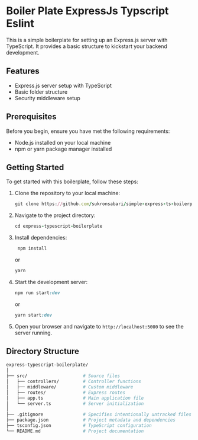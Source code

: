 # Boiler Plate ExpressJs Typscript Eslint
This is a simple boilerplate for setting up an Express.js server with TypeScript. It provides a basic structure to kickstart your backend development.

## Features
-   Express.js server setup with TypeScript
-   Basic folder structure
-   Security middleware setup

## Prerequisites
Before you begin, ensure you have met the following requirements:

-   Node.js installed on your local machine
-   npm or yarn package manager installed

## Getting Started
To get started with this boilerplate, follow these steps:

1.  Clone the repository to your local machine:
   	```ruby
	git clone https://github.com/sukronsabari/simple-express-ts-boilerplate.git
	```
2.  Navigate to the project directory:
   	```ruby
	cd express-typescript-boilerplate
	```
3. Install dependencies:
   ```ruby
    npm install
    ``` 
    
    or
    
    ```ruby
    yarn
    ``` 
4. Start the development server:
     ```ruby
    npm run start:dev
    ``` 
    
    or
    
    ```ruby
    yarn start:dev
    ``` 
    
5.  Open your browser and navigate to `http://localhost:5000` to see the server running.


## Directory Structure
```bash
express-typescript-boilerplate/
│
├── src/                     # Source files
│   ├── controllers/         # Controller functions
│   ├── middleware/          # Custom middleware
│   ├── routes/              # Express routes
│   ├── app.ts               # Main application file
│   └── server.ts            # Server initialization
│
├── .gitignore               # Specifies intentionally untracked files to ignore
├── package.json             # Project metadata and dependencies
├── tsconfig.json            # TypeScript configuration
└── README.md                # Project documentation
```
